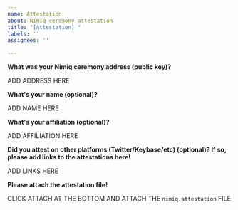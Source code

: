 ```yaml
---
name: Attestation
about: Nimiq ceremony attestation
title: "[Attestation] "
labels: ''
assignees: ''

---
```


**What was your Nimiq ceremony address (public key)?**

ADD ADDRESS HERE

**What's your name (optional)?**

ADD NAME HERE

**What's your affiliation (optional)?**

ADD AFFILIATION HERE

**Did you attest on other platforms (Twitter/Keybase/etc) (optional)? If so, please add links to the attestations here!**
<!-- (example https://github.com/celo-org/plumo-ceremony-attestations/issues/1) -->

ADD LINKS HERE

**Please attach the attestation file!**

CLICK ATTACH AT THE BOTTOM AND ATTACH THE `nimiq.attestation` FILE
